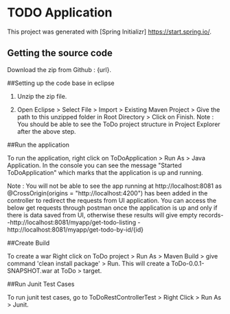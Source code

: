 # TODO Application

This project was generated with [Spring Initializr] https://start.spring.io/.

## Getting the source code

Download the zip from Github : {url}.

##Setting up the code base in eclipse

1. Unzip the zip file.

2. Open Eclipse > Select File > Import > Existing Maven Project > Give the path to this unzipped folder in Root Directory > Click on Finish. 
Note : You should be able to see the ToDo project structure in Project Explorer after the above step.

##Run the application

To run the application, right click on ToDoApplication > Run As > Java Application.
In the console you can see the message "Started ToDoApplication" which marks that the application is up and running.

Note : You will not be able to see the app running at http://localhost:8081 as @CrossOrigin(origins = "http://localhost:4200") has been added in the controller to redirect the requests from UI application.
You can access the below get requests through postman once the application is up and only if there is data saved from UI, otherwise these results will give empty records- 
-http://localhost:8081/myapp/get-todo-listing 
-http://localhost:8081/myapp/get-todo-by-id/{id}


##Create Build

To create a war Right click on ToDo project > Run As > Maven Build > give command 'clean install package' > Run.
This will create a ToDo-0.0.1-SNAPSHOT.war at ToDo > target.

##Run Junit Test Cases

To run junit test cases, go to ToDoRestControllerTest > Right Click > Run As > Junit.